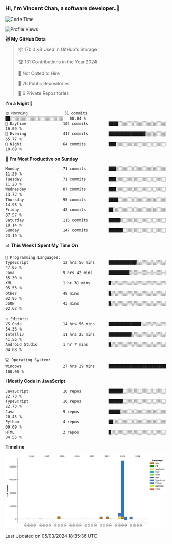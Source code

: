 ### Hi, I'm Vincent Chan, a software developer.👋

<!--
**hkvincent/hkvincent** is a ✨ _special_ ✨ repository because its `README.md` (this file) appears on your GitHub profile.

Here are some ideas to get you started:

- 🔭 I’m currently working on ...
- 🌱 I’m currently learning ...
- 👯 I’m looking to collaborate on ...
- 🤔 I’m looking for help with ...
- 💬 Ask me about ...
- 📫 How to reach me: ...
- 😄 Pronouns: ...
- ⚡ Fun fact: ...
-->
<!--START_SECTION:waka-->
![Code Time](http://img.shields.io/badge/Code%20Time-870%20hrs%2040%20mins-blue)

![Profile Views](http://img.shields.io/badge/Profile%20Views-1-blue)

**🐱 My GitHub Data** 

> 📦 170.0 kB Used in GitHub's Storage 
 > 
> 🏆 131 Contributions in the Year 2024
 > 
> 🚫 Not Opted to Hire
 > 
> 📜 76 Public Repositories 
 > 
> 🔑 6 Private Repositories 
 > 
**I'm a Night 🦉** 

```text
🌞 Morning                51 commits          ██░░░░░░░░░░░░░░░░░░░░░░░   08.04 % 
🌆 Daytime                102 commits         ████░░░░░░░░░░░░░░░░░░░░░   16.09 % 
🌃 Evening                417 commits         ████████████████░░░░░░░░░   65.77 % 
🌙 Night                  64 commits          ███░░░░░░░░░░░░░░░░░░░░░░   10.09 % 
```
📅 **I'm Most Productive on Sunday** 

```text
Monday                   71 commits          ███░░░░░░░░░░░░░░░░░░░░░░   11.20 % 
Tuesday                  71 commits          ███░░░░░░░░░░░░░░░░░░░░░░   11.20 % 
Wednesday                87 commits          ███░░░░░░░░░░░░░░░░░░░░░░   13.72 % 
Thursday                 95 commits          ████░░░░░░░░░░░░░░░░░░░░░   14.98 % 
Friday                   48 commits          ██░░░░░░░░░░░░░░░░░░░░░░░   07.57 % 
Saturday                 115 commits         █████░░░░░░░░░░░░░░░░░░░░   18.14 % 
Sunday                   147 commits         ██████░░░░░░░░░░░░░░░░░░░   23.19 % 
```


📊 **This Week I Spent My Time On** 

```text
💬 Programming Languages: 
TypeScript               12 hrs 56 mins      ████████████░░░░░░░░░░░░░   47.05 % 
Java                     9 hrs 42 mins       █████████░░░░░░░░░░░░░░░░   35.30 % 
XML                      1 hr 31 mins        █░░░░░░░░░░░░░░░░░░░░░░░░   05.53 % 
Other                    48 mins             █░░░░░░░░░░░░░░░░░░░░░░░░   02.95 % 
JSON                     43 mins             █░░░░░░░░░░░░░░░░░░░░░░░░   02.62 % 

🔥 Editors: 
VS Code                  14 hrs 56 mins      ██████████████░░░░░░░░░░░   54.36 % 
IntelliJ                 11 hrs 25 mins      ██████████░░░░░░░░░░░░░░░   41.56 % 
Android Studio           1 hr 7 mins         █░░░░░░░░░░░░░░░░░░░░░░░░   04.08 % 

💻 Operating System: 
Windows                  27 hrs 29 mins      █████████████████████████   100.00 % 
```

**I Mostly Code in JavaScript** 

```text
JavaScript               10 repos            ██████░░░░░░░░░░░░░░░░░░░   22.73 % 
TypeScript               10 repos            ██████░░░░░░░░░░░░░░░░░░░   22.73 % 
Java                     9 repos             █████░░░░░░░░░░░░░░░░░░░░   20.45 % 
Python                   4 repos             ██░░░░░░░░░░░░░░░░░░░░░░░   09.09 % 
HTML                     2 repos             █░░░░░░░░░░░░░░░░░░░░░░░░   04.55 % 
```



**Timeline**

![Lines of Code chart](https://raw.githubusercontent.com/hkvincent/hkvincent/main/assets/bar_graph.png)


 Last Updated on 05/03/2024 18:35:36 UTC
<!--END_SECTION:waka-->

